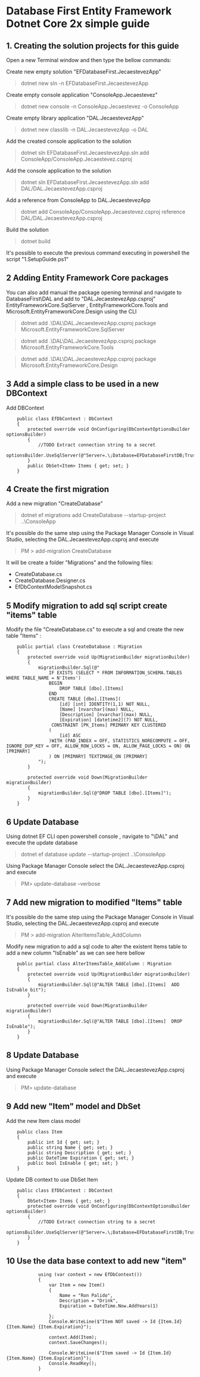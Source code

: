 # Database First Entity Framework Dotnet Core 2x simple guide

## 1. Creating the solution projects for this guide
Open a new Terminal window and then type the bellow commands:

Create new empty solution "EFDatabaseFirst.JecaestevezApp"
 > dotnet new sln -n EFDatabaseFirst.JecaestevezApp

Create empty console application "ConsoleApp.Jecaestevez"
 > dotnet new console -n ConsoleApp.Jecaestevez -o ConsoleApp

Create empty library application "DAL.JecaestevezApp"
 > dotnet new classlib -n DAL.JecaestevezApp -o DAL

 Add the created console application to the solution
  > dotnet sln EFDatabaseFirst.JecaestevezApp.sln add ConsoleApp/ConsoleApp.Jecaestevez.csproj  

Add the console application to the solution
  > dotnet sln EFDatabaseFirst.JecaestevezApp.sln add DAL/DAL.JecaestevezApp.csproj  

Add a reference from ConsoleApp to DAL.JecaestevezApp
  >dotnet add ConsoleApp/ConsoleApp.Jecaestevez.csproj reference DAL/DAL.JecaestevezApp.csproj

Build the solution
 > dotnet build

 It's possible to execute the previous command executing in powershell the script "1.SetupGuide.ps1"

## 2 Adding Entity Framework Core packages

You can also add manual the package opening  terminal and navigate to DatabaseFirst\DAL and  add to "DAL.JecaestevezApp.csproj"  EntityFrameworkCore.SqlServer , EntityFrameworkCore.Tools and Microsoft.EntityFrameworkCore.Design  using the CLI 

> dotnet add .\DAL\DAL.JecaestevezApp.csproj package Microsoft.EntityFrameworkCore.SqlServer

> dotnet add .\DAL\DAL.JecaestevezApp.csproj package Microsoft.EntityFrameworkCore.Tools 

> dotnet add .\DAL\DAL.JecaestevezApp.csproj package Microsoft.EntityFrameworkCore.Design 


## 3 Add a simple class to be used in a new  DBContext
Add DBContext
```
    public class EfDbContext : DbContext
    {
        protected override void OnConfiguring(DbContextOptionsBuilder optionsBuilder)
        {
            //TODO Extract connection string to a secret
            optionsBuilder.UseSqlServer(@"Server=.\;Database=EFDatabaseFirstDB;Trusted_Connection=True;MultipleActiveResultSets=true");
        }
        public DbSet<Item> Items { get; set; }
    }
```

## 4 Create the first migration
Add a new migration "CreateDatabase"
> dotnet ef  migrations add CreateDatabase --startup-project ..\ConsoleApp

It's possible do the same step using the Package Manager Console in Visual Studio, selecting the DAL.JecaestevezApp.csproj and execute 
> PM > add-migration CreateDatabase

It will be create a folder "Migrations" and the following files:
* CreateDatabase.cs
* CreateDatabase.Designer.cs
* EfDbContextModelSnapshot.cs

## 5 Modify migration to add sql script create "items" table
Modify the file "CreateDatabase.cs" to execute a sql and create the new table "Items" :
```
    public partial class CreateDatabase : Migration
    {
        protected override void Up(MigrationBuilder migrationBuilder)
        {
            migrationBuilder.Sql(@"
                IF EXISTS (SELECT * FROM INFORMATION_SCHEMA.TABLES WHERE TABLE_NAME = N'Items')
                BEGIN
                    DROP TABLE [dbo].[Items]
                END
                CREATE TABLE [dbo].[Items](
	                [id] [int] IDENTITY(1,1) NOT NULL,
	                [Name] [nvarchar](max) NULL,
	                [Description] [nvarchar](max) NULL,
	                [Expiration] [datetime2](7) NOT NULL,
                 CONSTRAINT [PK_Items] PRIMARY KEY CLUSTERED 
                (
	                [id] ASC
                )WITH (PAD_INDEX = OFF, STATISTICS_NORECOMPUTE = OFF, IGNORE_DUP_KEY = OFF, ALLOW_ROW_LOCKS = ON, ALLOW_PAGE_LOCKS = ON) ON [PRIMARY]
                ) ON [PRIMARY] TEXTIMAGE_ON [PRIMARY]
            ");
        }

        protected override void Down(MigrationBuilder migrationBuilder)
        {
            migrationBuilder.Sql(@"DROP TABLE [dbo].[Items]");
        }
    }
```
## 6 Update Database
Using dotnet EF CLI open powershell console , navigate to "\DAL" and execute the update database
> dotnet ef database update --startup-project ..\ConsoleApp

Using Package Manager Console select the DAL.JecaestevezApp.csproj and execute 
> PM> update-database –verbose


## 7 Add new migration to modified "Items" table

It's possible do the same step using the Package Manager Console in Visual Studio, selecting the DAL.JecaestevezApp.csproj and execute 
> PM > add-migration AlterItemsTable_AddColumn

Modify new migration to add a sql code to alter the existent Items table to add a new column "IsEnable" as we can see here bellow 
```
    public partial class AlterItemsTable_AddColumn : Migration
    {
        protected override void Up(MigrationBuilder migrationBuilder)
        {
            migrationBuilder.Sql(@"ALTER TABLE [dbo].[Items]  ADD IsEnable bit");
        }

        protected override void Down(MigrationBuilder migrationBuilder)
        {
            migrationBuilder.Sql(@"ALTER TABLE [dbo].[Items]  DROP IsEnable");
        }
    }
```

## 8 Update Database
Using Package Manager Console select the DAL.JecaestevezApp.csproj and execute 
> PM> update-database 

## 9 Add new "Item" model and DbSet
Add the new Item class model 
```
    public class Item
    {
        public int Id { get; set; }
        public string Name { get; set; }
        public string Description { get; set; }
        public DateTime Expiration { get; set; }
        public bool IsEnable { get; set; }
    }
```
Update DB context to use DbSet Item
```
    public class EfDbContext : DbContext
    {
        DbSet<Item> Items { get; set; }
        protected override void OnConfiguring(DbContextOptionsBuilder optionsBuilder)
        {
            //TODO Extract connection string to a secret
            optionsBuilder.UseSqlServer(@"Server=.\;Database=EFDatabaseFirstDB;Trusted_Connection=True;MultipleActiveResultSets=true");
        }
    }
```
## 10 Use the data base context to add new "item"

```
            using (var context = new EfDbContext())
            {
                var Item = new Item()
                {
                    Name = "Ron Palido",
                    Description = "Drink",
                    Expiration = DateTime.Now.AddYears(1)

                };
                Console.WriteLine($"Item NOT saved -> Id {Item.Id} {Item.Name} {Item.Expiration}");

                context.Add(Item);
                context.SaveChanges();

                Console.WriteLine($"Item saved -> Id {Item.Id} {Item.Name} {Item.Expiration}");
                Console.ReadKey();
            }
```
